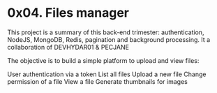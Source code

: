 0x04. Files manager
===================

This project is a summary of this back-end trimester: authentication, NodeJS, MongoDB, Redis, pagination and background processing.
It a collaboration of DEVHYDAR01 & PECJANE

The objective is to build a simple platform to upload and view files:

User authentication via a token
List all files
Upload a new file
Change permission of a file
View a file
Generate thumbnails for images
